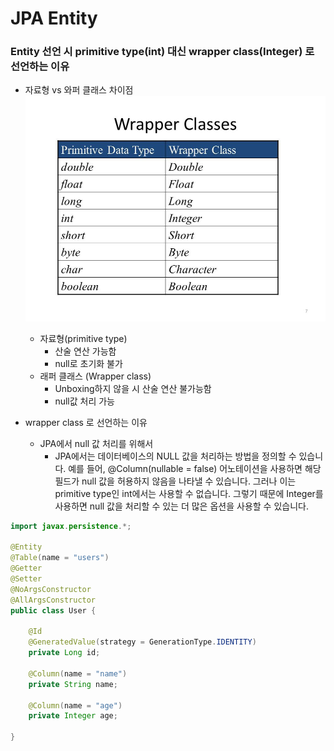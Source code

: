 # JPA Entity

### Entity 선언 시 primitive type(int) 대신 wrapper class(Integer) 로 선언하는 이유
- 자료형 vs 와퍼 클래스 차이점
![image](./img/Wrapper%20Classes.jpg)
  - 자료형(primitive type)
    - 산술 연산 가능함
    - null로 초기화 불가
  - 래퍼 클래스 (Wrapper class)
    - Unboxing하지 않을 시 산술 연산 불가능함
    - null값 처리 가능<br>

- wrapper class 로 선언하는 이유
  - JPA에서 null 값 처리를 위해서
    - JPA에서는 데이터베이스의 NULL 값을 처리하는 방법을 정의할 수 있습니다. 예를 들어, @Column(nullable = false) 어노테이션을 사용하면 해당 필드가 null 값을 허용하지 않음을 나타낼 수 있습니다. 그러나 이는 primitive type인 int에서는 사용할 수 없습니다. 그렇기 때문에 Integer를 사용하면 null 값을 처리할 수 있는 더 많은 옵션을 사용할 수 있습니다.

```java
import javax.persistence.*;

@Entity
@Table(name = "users")
@Getter
@Setter
@NoArgsConstructor
@AllArgsConstructor
public class User {

    @Id
    @GeneratedValue(strategy = GenerationType.IDENTITY)
    private Long id;

    @Column(name = "name")
    private String name;

    @Column(name = "age")
    private Integer age;

}
```
